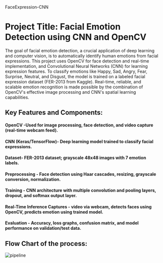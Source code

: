 FaceExpression-CNN
# Project Title: Facial Emotion Detection using CNN and OpenCV
The goal of facial emotion detection, a crucial application of deep learning and computer vision, is to automatically identify human emotions from facial expressions. This project uses OpenCV for face detection and real-time implementation, and Convolutional Neural Networks (CNN) for learning expression features. To classify emotions like Happy, Sad, Angry, Fear, Surprise, Neutral, and Disgust, the model is trained on a labeled facial expression dataset (FER-2013 from Kaggle). Real-time, reliable, and scalable emotion recognition is made possible by the combination of OpenCV's effective image processing and CNN's spatial learning capabilities.
## Key Features and Components:
#### OpenCV -Used for image processing, face detection, and video capture (real-time webcam feed).
#### CNN (Keras/TensorFlow)- Deep learning model trained to classify facial expressions.
#### Dataset- FER-2013 dataset; grayscale 48x48 images with 7 emotion labels.
#### Preprocessing -	Face detection using Haar cascades, resizing, grayscale conversion, normalization.
#### Training - CNN architecture with multiple convolution and pooling layers, dropout, and softmax output layer.
#### Real-Time Inference	Captures - video via webcam, detects faces using OpenCV, predicts emotion using trained model.
#### Evaluation - Accuracy, loss graphs, confusion matrix, and model performance on validation/test data.
## Flow Chart of the process:
![pipeline](https://github.com/user-attachments/assets/4b8abc0f-7616-43a4-82f1-dd48d40f21b0)



